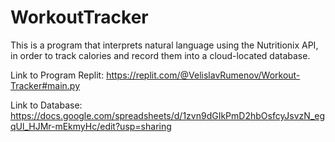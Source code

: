 # WorkoutTracker

This is a program that interprets natural language using the Nutritionix API, in order to track calories and record them into a cloud-located database.

Link to Program Replit:
https://replit.com/@VelislavRumenov/Workout-Tracker#main.py

Link to Database:
https://docs.google.com/spreadsheets/d/1zvn9dGIkPmD2hbOsfcyJsvzN_egqUl_HJMr-mEkmyHc/edit?usp=sharing
